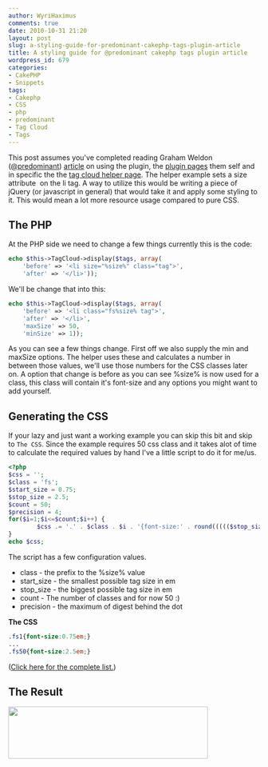 ```yaml
---
author: WyriHaximus
comments: true
date: 2010-10-31 21:20
layout: post
slug: a-styling-guide-for-predominant-cakephp-tags-plugin-article
title: A styling guide for @predominant cakephp tags plugin article
wordpress_id: 679
categories:
- CakePHP
- Snippets
tags:
- Cakephp
- CSS
- php
- predominant
- Tag Cloud
- Tags
---
```


This post assumes you've completed reading Graham Weldon (<a href="https://twitter.com/predominant">@predominant</a>) <a href="http://www.cakedc.com/graham_weldon/2010/10/29/using-the-cakedc-tags-plugin-for-cakephp">article</a> on using the plugin, the <a href="http://cakedc.com/downloads#tags">plugin pages</a> them self and in specific the the <a href="https://github.com/CakeDC/tags/wiki/Display-a-Tag-cloud-with-the-TagCloud-helper">tag cloud helper page</a>. The helper example sets a size attribute  on the li tag. A way to utilize this would be writing a piece of jQuery (or javascript in general) that would take it and apply some styling to it. This would mean a lot more resource usage compared to pure CSS.

<!-- More -->

## The PHP ##

At the PHP side we need to change a few things currently this is the code:

~~~php
echo $this->TagCloud->display($tags, array(
	'before' => '<li size="%size%" class="tag">',
	'after' => '</li>'));
~~~

We'll be change that into this:

~~~php
echo $this->TagCloud->display($tags, array(
	'before' => '<li class="fs%size% tag">',
	'after' => '</li>',
	'maxSize' => 50,
	'minSize' => 1));
~~~

As you can see a few things change. First off we also supply the min and maxSize options. The helper uses these and calculates a number in between those values, we'll use those numbers for the CSS classes later on. A option that change is before as you can see %size% is now used for a class, this class will contain it's font-size and any options you might want to add yourself.

## Generating the CSS ##

If your lazy and just want a working example you can skip this bit and skip to `The CSS`. Since the example requires 50 css class and it takes alot of time to calculate the required values by hand I've a little script to do it for me/us.

~~~php
<?php
$css = '';
$class = 'fs';
$start_size = 0.75;
$stop_size = 2.5;
$count = 50;
$precision = 4;
for($i=1;$i<=$count;$i++) {
        $css .= '.' . $class . $i . '{font-size:' . round((((($stop_size - $start_size) / ($count - 1)) * ($i - 1)) + $start_size),$precision) . "em;}\r\n";
}
echo $css;
~~~

The script has a few configuration values.
<ul>
	<li>class - the prefix to the %size% value</li>
	<li>start_size - the smallest possible tag size in em</li>
	<li>stop_size - the biggest possible tag size in em</li>
	<li>count - The number of classes and for now 50 :)</li>
	<li>precision - the maximum of digest behind the dot</li>
</ul>
<strong>The CSS</strong>

~~~css
.fs1{font-size:0.75em;}
...
.fs50{font-size:2.5em;}
~~~

(<a href="http://static.wyrihaximus.net/blog/cakephp_tag_cloud.css">Click here for the complete list.</a>)

## The Result ##
<a href="http://blog.wyrihaximus.net/wp-content/uploads/2010/10/cakephp_tagcloud_styled_example.jpg"><img class="aligncenter size-full wp-image-688" title="cakephp_tagcloud_styled_example" src="http://blog.wyrihaximus.net/wp-content/uploads/2010/10/cakephp_tagcloud_styled_example.jpg" alt="" width="400" height="104" /></a>
